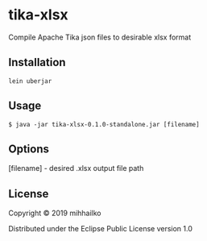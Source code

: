 # tika-xlsx

Compile Apache Tika json files to desirable xlsx format

## Installation

    lein uberjar

## Usage

    $ java -jar tika-xlsx-0.1.0-standalone.jar [filename]

## Options

[filename] - desired .xlsx output file path

## License

Copyright © 2019 mihhailko

Distributed under the Eclipse Public License version 1.0
